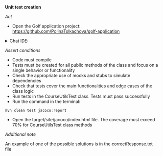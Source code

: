 **Unit test creation**

*Act*

- Open the Golf application project:
https://github.com/PolinaTolkachova/golf-application

<details>
<summary>Chat IDE:</summary>

- Go to class src/main/java/com/golf/app/utils/CourseUtils.java
- Highlight the CourseUtils class
- Open the chat AI interface and enter:

```
Create unit tests for the buildHoles method. To do this, create an object of the CourseDto class with all the necessary fields
```

- Submit the question
- Add the suggested code to the src/test/java/com/golf/app/utils/CourseUtilsTest.java class
- Add all required imports

</details>

*Assert conditions*

- Code must compile
- Tests must be created for all public methods of the class and focus on a single behavior or functionality
- Check the appropriate use of mocks and stubs to simulate dependencies
- Check that tests cover the main functionalities and edge cases of the class logic
- Run tests in the CourseUtilsTest class. Tests must pass successfully
- Run the command in the terminal:

```
mvn clean test jacoco:report
```

- Open the target/site/jacoco/index.html file. The coverage must exceed 70% for CourseUtilsTest class methods

*Additional note*

An example of one of the possible solutions is in the correctResponse.txt file